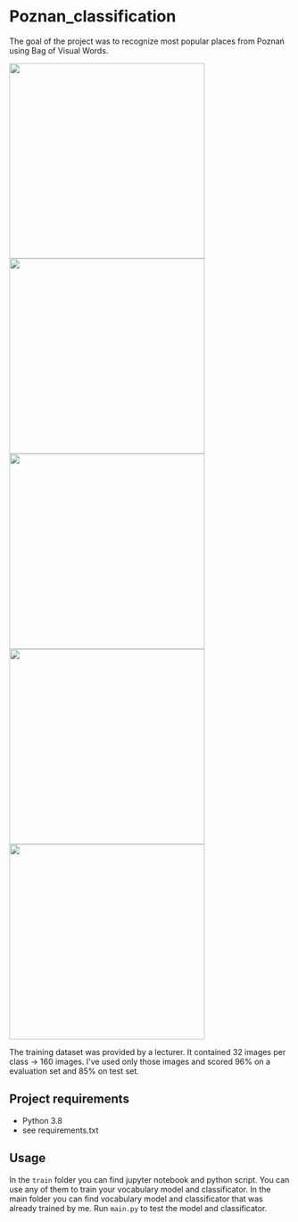 # Poznan_classification
The goal of the project was to recognize most popular places from Poznań using Bag of Visual Words.

<img src="https://upload.wikimedia.org/wikipedia/commons/thumb/7/77/Wie%C5%BCowiec_Ba%C5%82tyk_w_Poznaniu.jpg/1024px-Wie%C5%BCowiec_Ba%C5%82tyk_w_Poznaniu.jpg" width="350">
<img src="https://static.polskieszlaki.pl/zdjecia/wycieczki/2017-08/poznan-8.jpg" width="350">
<img src="https://amu.edu.pl/__data/assets/image/0016/22390/Colegium_Minus_Zegar_600_dni_2017_fot._lukasz_Wozny-1.jpg" width="350">
<img src="https://cdn.galleries.smcloud.net/t/galleries/gf-HYF4-Nw2A-DyEQ_teatr-wielki-w-poznaniu-664x442-nocrop.jpg" width="350">
<img src="https://bi.im-g.pl/im/22/b1/f6/z16167202V,Okraglak.jpg" width="350">

The training dataset was provided by a lecturer. It contained 32 images per class -> 160 images. I've used only those
 images and scored 96% on a evaluation set and 85% on test set. 

## Project requirements
- Python 3.8
- see requirements.txt

## Usage
In the `train` folder you can find jupyter notebook and python script. You can use any of them to train your vocabulary
 model and classificator.
In the main folder you can find vocabulary model and classificator that was already trained by me.
Run `main.py` to test the model and classificator. 